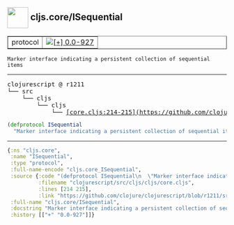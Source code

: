 ## <img width="48px" valign="middle" src="http://i.imgur.com/Hi20huC.png"> cljs.core/ISequential

 <table border="1">
<tr>
<td>protocol</td>
<td><a href="https://github.com/cljsinfo/api-refs/tree/0.0-927"><img valign="middle" alt="[+] 0.0-927" src="https://img.shields.io/badge/+-0.0--927-lightgrey.svg"></a> </td>
</tr>
</table>

 <samp>
</samp>

```
Marker interface indicating a persistent collection of sequential items
```

---

 <pre>
clojurescript @ r1211
└── src
    └── cljs
        └── cljs
            └── <ins>[core.cljs:214-215](https://github.com/clojure/clojurescript/blob/r1211/src/cljs/cljs/core.cljs#L214-L215)</ins>
</pre>

```clj
(defprotocol ISequential
  "Marker interface indicating a persistent collection of sequential items")
```


---

```clj
{:ns "cljs.core",
 :name "ISequential",
 :type "protocol",
 :full-name-encode "cljs.core_ISequential",
 :source {:code "(defprotocol ISequential\n  \"Marker interface indicating a persistent collection of sequential items\")",
          :filename "clojurescript/src/cljs/cljs/core.cljs",
          :lines [214 215],
          :link "https://github.com/clojure/clojurescript/blob/r1211/src/cljs/cljs/core.cljs#L214-L215"},
 :full-name "cljs.core/ISequential",
 :docstring "Marker interface indicating a persistent collection of sequential items",
 :history [["+" "0.0-927"]]}

```
